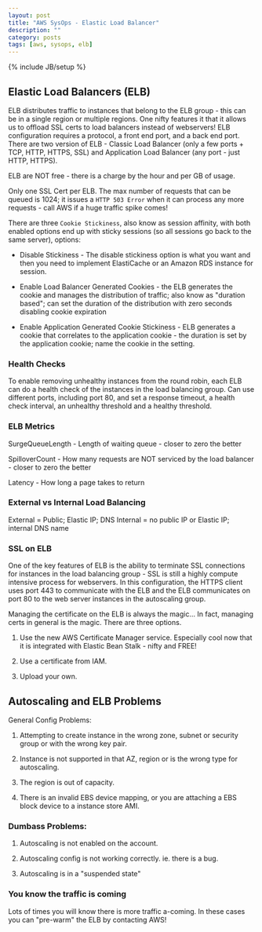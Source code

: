 ```yaml
---
layout: post
title: "AWS SysOps - Elastic Load Balancer"
description: ""
category: posts
tags: [aws, sysops, elb]
---
```

{% include JB/setup %}

## Elastic Load Balancers (ELB) 
ELB distributes traffic to instances that belong to the ELB group - this can be in a single region or multiple regions. One nifty features it that it allows us to offload SSL certs to load balancers instead of webservers! ELB configuration requires a protocol, a front end port, and a back end port. There are two version of ELB - Classic Load Balancer (only a few ports + TCP, HTTP, HTTPS, SSL) and Application Load Balancer (any port - just HTTP, HTTPS).

ELB are NOT free - there is a charge by the hour and per GB of usage.

Only one SSL Cert per ELB. The max number of requests that can be queued is 1024; it issues a `HTTP 503 Error` when it can process any more requests - call AWS if a huge traffic spike comes!

There are three `Cookie Stickiness`, also know as session affinity, with both enabled options end up with sticky sessions (so all sessions go back to the same server), options: 

* Disable Stickiness - The disable stickiness option is what you want and then you need to implement ElastiCache or an Amazon RDS instance for session.

* Enable Load Balancer Generated Cookies - the ELB generates the cookie and manages the distribution of traffic;  also know as "duration based"; can set the duration of the distribution with zero seconds disabling cookie expiration

* Enable Application Generated Cookie Stickiness - ELB generates a cookie that correlates to the application cookie - the duration is set by the application cookie; name the cookie in the setting.

### Health Checks
To enable removing unhealthy instances from the round robin, each ELB can do a health check of the instances in the load balancing group. Can use different ports, including port 80, and set a response timeout, a health check interval, an unhealthy threshold and a healthy threshold.

### ELB Metrics
SurgeQueueLength - Length of waiting queue - closer to zero the better

SpilloverCount - How many requests are NOT serviced by the load balancer - closer to zero the better

Latency - How long a page takes to return

### External vs Internal Load Balancing
External = Public; Elastic IP; DNS
Internal = no public IP or Elastic IP; internal DNS name

### SSL on ELB
One of the key features of ELB is the ability to terminate SSL connections for instances in the load balancing group - SSL is still a highly compute intensive process for webservers. In this configuration, the HTTPS client uses port 443 to communicate with the ELB and the ELB communicates on port 80 to the web server instances in the autoscaling group. 

Managing the certificate on the ELB is always the magic... In fact, managing certs in general is the magic. There are three options. 

1. Use the new AWS Certificate Manager service. Especially cool now that it is integrated with Elastic Bean Stalk - nifty and FREE! 

2. Use a certificate from IAM. 

3. Upload your own.

## Autoscaling and ELB Problems
General Config Problems:

1. Attempting to create instance in the wrong zone, subnet or security group or with the wrong key pair. 

2. Instance is not supported in that AZ, region or is the wrong type for autoscaling.

3. The region is out of capacity.

3. There is an invalid EBS device mapping, or you are attaching a EBS block device to a instance store AMI.

### Dumbass Problems:

1. Autoscaling is not enabled on the account.

2. Autoscaling config is not working correctly. ie. there is a bug.

3. Autoscaling is in a "suspended state"

### You know the traffic is coming
Lots of times you will know there is more traffic a-coming. In these cases you can "pre-warm" the ELB by contacting AWS!


